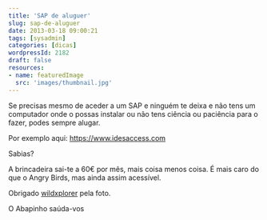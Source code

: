 ```yaml
---
title: 'SAP de aluguer'
slug: sap-de-aluguer
date: 2013-03-18 09:00:21
tags: [sysadmin]
categories: [dicas]
wordpressId: 2182
draft: false
resources:
- name: featuredImage
  src: 'images/thumbnail.jpg'
---
```

Se precisas mesmo de aceder a um SAP e ninguém te deixa e não tens um computador onde o possas instalar ou não tens ciência ou paciência para o fazer, podes sempre alugar.

<!--more-->

Por exemplo aqui:
<https://www.idesaccess.com>

Sabias?

A brincadeira sai-te a 60€ por mês, mais coisa menos coisa. É mais caro do que o Angry Birds, mas ainda assim acessível.

Obrigado [wildxplorer][1] pela foto.

O Abapinho saúda-vos

   [1]: https://www.flickr.com/photos/krayker/2117736371/
